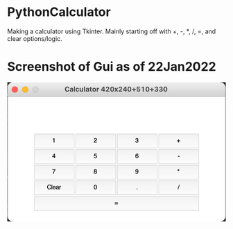 # PythonCalculator
Making a calculator using Tkinter. Mainly starting off with +, -, *, /, =, and clear options/logic.

# Screenshot of Gui as of 22Jan2022
![Alt text](https://raw.githubusercontent.com/Nikko-proj/PythonCalculator/main/CalculatorScreenshot.png "Calculator")
